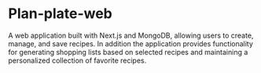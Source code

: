 # Plan-plate-web
 A web application built with Next.js and MongoDB, allowing users to create, manage, and save recipes. In addition the application provides functionality for generating shopping lists based on selected recipes and maintaining a personalized collection of favorite recipes.
